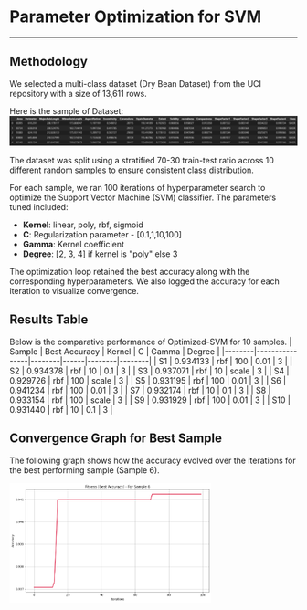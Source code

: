 # Parameter Optimization for SVM
---
## Methodology

We selected a multi-class dataset (Dry Bean Dataset) from the UCI repository with a size of 13,611 rows.

Here is the sample of Dataset:
<img src="static\dataset.png">

The dataset was split using a stratified 70-30 train-test ratio across 10 different random samples to ensure consistent class distribution.

For each sample, we ran 100 iterations of hyperparameter search to optimize the Support Vector Machine (SVM) classifier. The parameters tuned included:

- **Kernel**: linear, poly, rbf, sigmoid
- **C**: Regularization parameter - [0.1,1,10,100]
- **Gamma**: Kernel coefficient
- **Degree**: [2, 3, 4] if kernel is "poly" else 3

The optimization loop retained the best accuracy along with the corresponding hyperparameters. We also logged the accuracy for each iteration to visualize convergence.

## Results Table

Below is the comparative performance of Optimized-SVM for 10 samples.
| Sample | Best Accuracy | Kernel |   C  | Gamma | Degree |
|--------|----------------|--------|------|--------|--------|
| S1     | 0.934133       | rbf    | 100  | 0.01   | 3      |
| S2     | 0.934378       | rbf    | 10   | 0.1    | 3      |
| S3     | 0.937071       | rbf    | 10   | scale  | 3      |
| S4     | 0.929726       | rbf    | 100  | scale  | 3      |
| S5     | 0.931195       | rbf    | 100  | 0.01   | 3      |
| S6     | 0.941234       | rbf    | 100  | 0.01   | 3      |
| S7     | 0.932174       | rbf    | 10   | 0.1    | 3      |
| S8     | 0.933154       | rbf    | 100  | scale  | 3      |
| S9     | 0.931929       | rbf    | 100  | 0.01   | 3      |
| S10    | 0.931440       | rbf    | 10   | 0.1    | 3      |


## Convergence Graph for Best Sample

The following graph shows how the accuracy evolved over the iterations for the best performing sample (Sample 6).

<img src="static\Convergence graph.png" width = 70% height = 70%>


